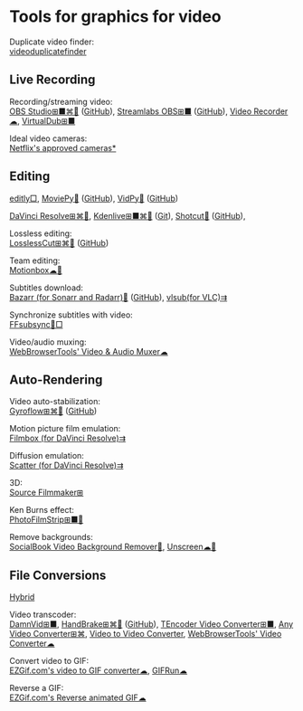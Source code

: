 
# Tools for graphics for video

Duplicate video finder:  
[videoduplicatefinder](https://github.com/0x90d/videoduplicatefinder)

## Live Recording

Recording/streaming video:  
[OBS Studio⊞■⌘🐧](https://obsproject.com/) ([GitHub](https://github.com/obsproject/obs-studio)),
[Streamlabs OBS⊞■](https://streamlabs.com/streamlabs-obs) ([GitHub](https://github.com/stream-labs/desktop)),
[Video Recorder☁](https://webbrowsertools.com/video-recorder/),
[VirtualDub⊞■](https://sourceforge.net/projects/virtualdub/)

Ideal video cameras:  
[Netflix's approved cameras*](https://partnerhelp.netflixstudios.com/hc/en-us/articles/360000579527-Cameras-and-Image-Capture)

## Editing

[editly□](https://github.com/mifi/editly),
[MoviePy🐍](https://zulko.github.io/moviepy/) ([GitHub](https://github.com/Zulko/moviepy)),
[VidPy🐍](https://antiboredom.github.io/vidpy/) ([GitHub](https://github.com/antiboredom/vidpy))

[DaVinci Resolve⊞⌘🐧](https://www.blackmagicdesign.com/products/davinciresolve/),
[Kdenlive⊞■⌘🐧](https://kdenlive.org/) ([Git](https://invent.kde.org/multimedia/kdenlive)),
[Shotcut🐧](https://www.shotcut.org/) ([GitHub](https://github.com/mltframework/shotcut)),

Lossless editing:  
[LosslessCut⊞⌘🐧](https://mifi.no/losslesscut/) ([GitHub](https://github.com/mifi/lossless-cut))

Team editing:  
[Motionbox☁🤝](https://motionbox.io/)

Subtitles download:  
[Bazarr (for Sonarr and Radarr)💾](https://www.bazarr.media/) ([GitHub](https://github.com/morpheus65535/bazarr)),
[vlsub(for VLC)⇉](https://github.com/exebetche/vlsub)

Synchronize subtitles with video:  
[FFsubsync🐧□](https://github.com/smacke/ffsubsync)

Video/audio muxing:  
[WebBrowserTools' Video & Audio Muxer☁](https://webbrowsertools.com/video-audio-muxer/)

## Auto-Rendering

Video auto-stabilization:  
[Gyroflow⊞⌘🐧](https://gyroflow.xyz/) ([GitHub](https://github.com/gyroflow/gyroflow))

Motion picture film emulation:  
[Filmbox (for DaVinci Resolve)⇉](https://videovillage.com/filmbox/)

Diffusion emulation:  
[Scatter (for DaVinci Resolve)⇉](https://videovillage.com/scatter/)

3D:  
[Source Filmmaker⊞](https://store.steampowered.com/app/1840/Source_Filmmaker/)

Ken Burns effect:  
[PhotoFilmStrip⊞■🐧](https://www.photofilmstrip.org/en/)

Remove backgrounds:  
[SocialBook Video Background Remover🎰](https://socialbook.io/remove-video-background),
[Unscreen☁🔌](https://www.unscreen.com/)

## File Conversions

[Hybrid](https://www.selur.de/)

Video transcoder:  
[DamnVid⊞■](https://damnvid.en.softonic.com/),
[HandBrake⊞⌘🐧](https://handbrake.fr/) ([GitHub](https://github.com/HandBrake/HandBrake)),
[TEncoder Video Converter⊞■](https://www.fosshub.com/TEncoder-Video-Converter.html),
[Any Video Converter⊞⌘](https://www.anvsoft.com/any-video-converter-free.html),
[Video to Video Converter](https://www.videotovideo.org/),
[WebBrowserTools' Video Converter☁](https://webbrowsertools.com/video-converter/)

Convert video to GIF:  
[EZGif.com's video to GIF converter☁](https://ezgif.com/video-to-gif),
[GIFRun☁](https://gifrun.com/)

Reverse a GIF:  
[EZGif.com's Reverse animated GIF☁](https://ezgif.com/reverse)
